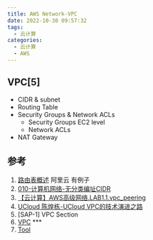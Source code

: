 ```yaml
---
title: AWS Network-VPC
date: 2022-10-30 09:57:32
tags:
  - 云计算
categories:
  - 云计算  
  - AWS
---
```


<p></p>
<!-- more -->


## VPC[5]
+ CIDR & subnet
+ Routing Table
+ Security Groups & Network ACLs
  + Security Groups
    EC2 level
  + Network ACLs
+ NAT Gateway 


## 参考
1. [路由表概述](https://help.aliyun.com/document_detail/106224.html) 阿里云 有例子
2. [010-计算机网络-无分类编址CIDR](https://www.bilibili.com/video/BV1Ff4y1S7Lf/)
3. [【云计算】AWS高级网络.LAB1.1.vpc_peering](https://www.bilibili.com/video/BV1CG41137bx/)
4. [UCloud 陈煌栋-UCloud VPC的技术演进之路]() 
5. [SAP-1] VPC Section
6. [VPC](https://jayendrapatil.com/aws-virtual-private-cloud-vpc/) *** 
7. [Tool](https://network00.com/NetworkTools/IPv4SubnetCreator/)
